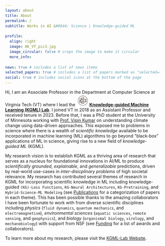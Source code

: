 ```yaml
---
layout: about
title: About
permalink: /
subtitle: Works in AI &#8644; Science | Knowledge-guided ML

profile:
  align: right
  image: AK_VT_pic3.jpg
  image_circular: false # crops the image to make it circular
  more_info: 
        
news: true # includes a list of news items
selected_papers: true # includes a list of papers marked as "selected={true}"
social: true # includes social icons at the bottom of the page
---
```


Hi, I am an Associate Professor in the Department at Computer Science at Virginia Tech (VT) where I lead the [<img src="/assets/img/logo.jpg" alt="KGML-Lab Logo" style="width:42px;">**Knowledge-guided Machine Learning (KGML) Lab**](https://kgml-lab.github.io/). I joined VT in 2018 as an Assistant Professor and received tenure in 2023. Before that, I was a PhD student at the University of Minnesota working with [Prof. Vipin Kumar](https://www-users.cse.umn.edu/~kumar001/) on understanding climate change using data-driven approaches. This exposed me to problems in science where there is a wealth of *scientific knowledge* available to be incorporated in machine learning (ML) algorithms to go beyond &quot;black-box&quot; applications of ML in science, giving rise to a new field of *knowledge-guided ML* (KGML).

My research vision is to establish KGML as a thriving area of research that serves as a nucleus for foundational innovations in AI/ML to produce *scientifically grounded*, *explainable*, and *generalizable* predictions, driven by real-world use-cases in *inter-disicplinary problems* of high societal relevance. My research has contributed several themes of research in KGML for incorporating scientific knowledge in ML including knowledge-guided `(KG)-Loss Functions`, `KG-Neural Architectures`, `KG-Pretraining`, and `Hybrid-Science-ML Modeling` (see [Publications](/publications/) for a categorization of papers in each theme). This has been possible thanks to the amazing collaborators I have been fortunate to work with from diverse scientific disciplines including *physics* (`fluid dynamics`, `quantum mechanics`, and `electromagnetism`), *environmental sciences* (`aquatic sciences`, `remote sensing`, and `geophysics`), and *biology* (`organismal biology`, `virology`, and `mechanobiology`) with support from NSF (see [Funding](/publications/) for a list of awards and collaborators).

To learn more about my research, please visit the [KGML-Lab Website](https://kgml-lab.github.io/).
